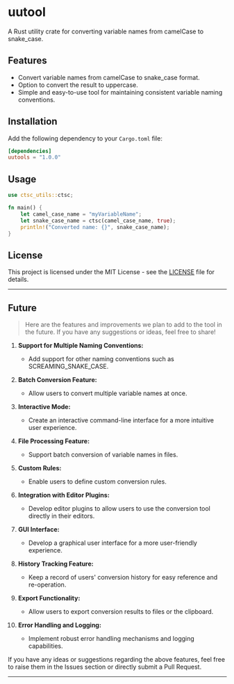 # uutool

A Rust utility crate for converting variable names from camelCase to snake_case.

## Features

- Convert variable names from camelCase to snake_case format.
- Option to convert the result to uppercase.
- Simple and easy-to-use tool for maintaining consistent variable naming conventions.

## Installation

Add the following dependency to your `Cargo.toml` file:

```toml
[dependencies]
uutools = "1.0.0"
```



## Usage

```rust
use ctsc_utils::ctsc;

fn main() {
    let camel_case_name = "myVariableName";
    let snake_case_name = ctsc(camel_case_name, true);
    println!("Converted name: {}", snake_case_name);
}
```

## License

This project is licensed under the MIT License - see the [LICENSE](https://chat.ilikexff.cn/LICENSE) file for details.

------------------
## Future

> Here are the features and improvements we plan to add to the tool in the future. If you have any suggestions or ideas, feel free to share!

1. **Support for Multiple Naming Conventions:**
   - Add support for other naming conventions such as SCREAMING_SNAKE_CASE.

2. **Batch Conversion Feature:**
   - Allow users to convert multiple variable names at once.

3. **Interactive Mode:**
   - Create an interactive command-line interface for a more intuitive user experience.

4. **File Processing Feature:**
   - Support batch conversion of variable names in files.

5. **Custom Rules:**
   - Enable users to define custom conversion rules.

6. **Integration with Editor Plugins:**
   - Develop editor plugins to allow users to use the conversion tool directly in their editors.

7. **GUI Interface:**
   - Develop a graphical user interface for a more user-friendly experience.

8. **History Tracking Feature:**
   - Keep a record of users' conversion history for easy reference and re-operation.

9. **Export Functionality:**
   - Allow users to export conversion results to files or the clipboard.

10. **Error Handling and Logging:**
    - Implement robust error handling mechanisms and logging capabilities.

If you have any ideas or suggestions regarding the above features, feel free to raise them in the Issues section or directly submit a Pull Request.

----

